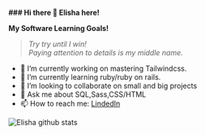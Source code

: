 __### Hi there 👋 Elisha here!__

__My Software Learning Goals!__
> *Try try until I win! <br>Paying attention to 				details is my middle name.*


- 🔭 I’m currently working on mastering Tailwindcss.
- 🌱 I’m currently learning ruby/ruby on rails.
- 👯 I’m looking to collaborate on small and big projects
- 💬 Ask me about SQL,Sass,CSS/HTML
- 📫 How to reach me: [LindedIn](https://www.linkedin.com/in/elisha-kyakopo-009aa3197/)

![Elisha github stats](https://github-readme-stats.vercel.app/api?username=elisha2kyakpo1&show_icons=true&theme=radical)
